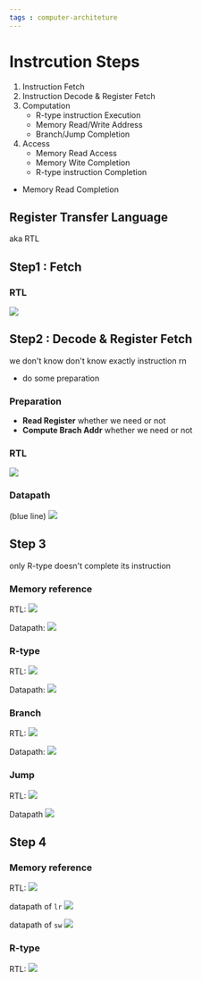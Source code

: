 ```yaml
---
tags : computer-architeture
---
```


# Instrcution Steps
1. Instruction Fetch
2. Instruction Decode & Register Fetch
3. Computation
	* R-type instruction Execution
	* Memory Read/Write Address
	* Branch/Jump Completion
4. Access
	* Memory Read Access
	* Memory Wite Completion
	* R-type instruction Completion
* Memory Read Completion

## Register Transfer Language
aka RTL



## Step1 : Fetch

### RTL
![](https://i.imgur.com/hUr5UO2.png)

## Step2 : Decode  & Register Fetch 

we don't know don't know exactly instruction rn
* do some preparation

### Preparation
* **Read Register** whether we need or not 
* **Compute Brach Addr** whether we need or not

### RTL
![](https://i.imgur.com/uc2HizC.png)

### Datapath 
(blue line)
![](https://i.imgur.com/Rze9z3p.png)


## Step 3
only R-type doesn't complete its instruction

### Memory reference
RTL:
![](https://i.imgur.com/A6rO7VH.png)

Datapath:
![](https://i.imgur.com/gaOvn7q.png)

### R-type
RTL:
![](https://i.imgur.com/F3Qrjiy.png)

Datapath:
![](https://i.imgur.com/9ANNrbI.png)

### Branch
RTL:
![](https://i.imgur.com/98R1mcJ.png)

Datapath:
![](https://i.imgur.com/aJkjRF1.png)


### Jump
RTL:
![](https://i.imgur.com/aZMiHXx.png)

Datapath
![](https://i.imgur.com/OTSCyrq.png)

## Step 4

### Memory reference
RTL:
![](https://i.imgur.com/hafC9Ru.png)

datapath of `lr`
![](https://i.imgur.com/AEgcnCd.png)

datapath of `sw`
![](https://i.imgur.com/ZaROUGw.png)

### R-type
RTL:
![](https://i.imgur.com/hhy3l9V.png)

